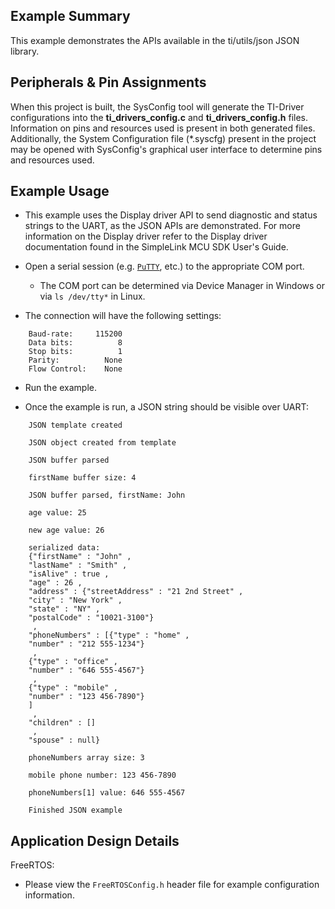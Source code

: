 ## Example Summary

This example demonstrates the APIs available in the ti/utils/json JSON library.

## Peripherals & Pin Assignments

When this project is built, the SysConfig tool will generate the TI-Driver
configurations into the __ti_drivers_config.c__ and __ti_drivers_config.h__
files. Information on pins and resources used is present in both generated
files. Additionally, the System Configuration file (\*.syscfg) present in the
project may be opened with SysConfig's graphical user interface to determine
pins and resources used.

## Example Usage

* This example uses the Display driver API to send diagnostic and status
strings to the UART, as the JSON APIs are demonstrated. For more information
on the Display driver refer to the Display driver documentation found in the
SimpleLink MCU SDK User's Guide.

* Open a serial session (e.g. [`PuTTY`](http://www.putty.org/ "PuTTY's
Homepage"), etc.) to the appropriate COM port.
    * The COM port can be determined via Device Manager in Windows or via
      `ls /dev/tty*` in Linux.

* The connection will have the following settings:

```text
    Baud-rate:     115200
    Data bits:          8
    Stop bits:          1
    Parity:          None
    Flow Control:    None
```

* Run the example.

* Once the example is run, a JSON string should be visible over UART:

```text
    JSON template created

    JSON object created from template

    JSON buffer parsed

    firstName buffer size: 4

    JSON buffer parsed, firstName: John

    age value: 25

    new age value: 26

    serialized data:
    {"firstName" : "John" ,
    "lastName" : "Smith" ,
    "isAlive" : true ,
    "age" : 26 ,
    "address" : {"streetAddress" : "21 2nd Street" ,
    "city" : "New York" ,
    "state" : "NY" ,
    "postalCode" : "10021-3100"}
     ,
    "phoneNumbers" : [{"type" : "home" ,
    "number" : "212 555-1234"}
     ,
    {"type" : "office" ,
    "number" : "646 555-4567"}
     ,
    {"type" : "mobile" ,
    "number" : "123 456-7890"}
    ]
     ,
    "children" : []
     ,
    "spouse" : null}

    phoneNumbers array size: 3

    mobile phone number: 123 456-7890

    phoneNumbers[1] value: 646 555-4567

    Finished JSON example
```

## Application Design Details

FreeRTOS:

* Please view the `FreeRTOSConfig.h` header file for example configuration
information.
